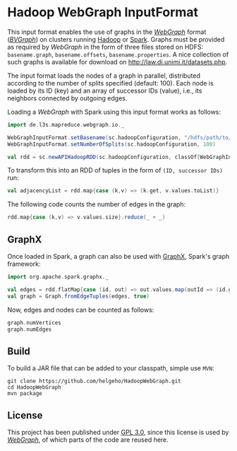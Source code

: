 # Hadoop WebGraph InputFormat

This input format enables the use of graphs in the *[WebGraph](http://webgraph.di.unimi.it/)* format (*[BVGraph](http://webgraph.di.unimi.it/docs/it/unimi/dsi/webgraph/BVGraph.html)*) on clusters running [Hadoop](http://hadoop.apache.org/) or [Spark](http://spark.apache.org/).
Graphs must be provided as required by *WebGraph* in the form of three files stored on HDFS: `basename.graph`, `basename.offsets`, `basename.properties`.
A nice collection of such graphs is available for download on http://law.di.unimi.it/datasets.php.
  
The input format loads the nodes of a graph in parallel, distributed according to the number of splits specified (default: 100). Each node is loaded by its ID (key) and an array of successor IDs (value), i.e., its neighbors connected by outgoing edges.

Loading a *WebGraph* with Spark using this input format works as follows:

```scala
import de.l3s.mapreduce.webgraph.io._

WebGraphInputFormat.setBasename(sc.hadoopConfiguration, "/hdfs/path/to/webgraph/basename")
WebGraphInputFormat.setNumberOfSplits(sc.hadoopConfiguration, 100)

val rdd = sc.newAPIHadoopRDD(sc.hadoopConfiguration, classOf[WebGraphInputFormat], classOf[IntWritable], classOf[IntArrayWritable])
```

To transform this into an RDD of tuples in the form of `(ID, successor IDs)` run:

```scala
val adjacencyList = rdd.map{case (k,v) => (k.get, v.values.toList)}
```

The following code counts the number of edges in the graph:

```scala
rdd.map{case (k,v) => v.values.size}.reduce(_ + _)
```

## GraphX

Once loaded in Spark, a graph can also be used with [GraphX](http://spark.apache.org/graphx/), Spark's graph framework:

```scala
import org.apache.spark.graphx._

val edges = rdd.flatMap{case (id, out) => out.values.map(outId => (id.get.toLong, outId.toLong))}
val graph = Graph.fromEdgeTuples(edges, true)
```

Now, edges and nodes can be counted as follows:

```scala
graph.numVertices
graph.numEdges
```

## Build

To build a JAR file that can be added to your classpath, simple use `MVN`:

```
git clone https://github.com/helgeho/HadoopWebGraph.git
cd HadoopWebGraph
mvn package
```

## License

This project has been published under [GPL 3.0](https://www.gnu.org/licenses/gpl-3.0.txt), since this license is used by *[WebGraph](http://webgraph.di.unimi.it/)*, of which parts of the code are reused here. 